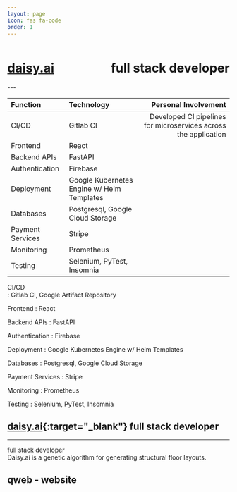 ```yaml
---
layout: page
icon: fas fa-code
order: 1
---
```


<div style="display: flex; justify-content: space-between;">
  <h1><a href="https://www.daisy.ai" target="_blank">daisy.ai</a></h1>
  <h1>full stack developer</h1>
</div>
---

| Function  | Technology                            | Personal Involvement |
| :----------- | :------------------------------------ | -----------------: |
| CI/CD        | Gitlab CI | Developed CI pipelines for microservices across the application
| Frontend     | React                                 |
| Backend APIs | FastAPI                               |
| Authentication | Firebase                            |
| Deployment | Google Kubernetes Engine w/ Helm Templates |
| Databases | Postgresql, Google Cloud Storage| 
| Payment Services | Stripe |
| Monitoring | Prometheus                               |
| Testing | Selenium, PyTest, Insomnia |


CI/CD        
: Gitlab CI, Google Artifact Repository

Frontend
: React

Backend APIs
: FastAPI

Authentication
: Firebase

Deployment
: Google Kubernetes Engine w/ Helm Templates

Databases
: Postgresql, Google Cloud Storage

Payment Services 
: Stripe

Monitoring
: Prometheus

Testing
: Selenium, PyTest, Insomnia

## [daisy.ai](https://www.daisy.ai){:target="_blank"} <span> full stack developer
---
full stack developer <br>
Daisy.ai is a genetic algorithm for generating structural floor layouts.


## qweb - website
